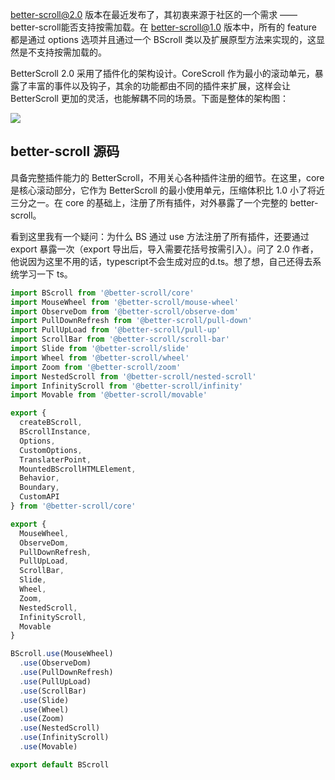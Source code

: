 better-scroll@2.0 版本在最近发布了，其初衷来源于社区的一个需求 —— better-scroll能否支持按需加载。在 better-scroll@1.0 版本中，所有的 feature 都是通过 options 选项并且通过一个 BScroll 类以及扩展原型方法来实现的，这显然是不支持按需加载的。

BetterScroll 2.0 采用了插件化的架构设计。CoreScroll 作为最小的滚动单元，暴露了丰富的事件以及钩子，其余的功能都由不同的插件来扩展，这样会让 BetterScroll 更加的灵活，也能解耦不同的场景。下面是整体的架构图：

<img src="https://p3-juejin.byteimg.com/tos-cn-i-k3u1fbpfcp/e940d8a3b1d04c24a356cc5ccb9d9ecd~tplv-k3u1fbpfcp-zoom-1.image" />

## better-scroll 源码

具备完整插件能力的 BetterScroll，不用关心各种插件注册的细节。在这里，core 是核心滚动部分，它作为 BetterScroll 的最小使用单元，压缩体积比 1.0 小了将近三分之一。在 core 的基础上，注册了所有插件，对外暴露了一个完整的 better-scroll。

看到这里我有一个疑问：为什么 BS 通过 use 方法注册了所有插件，还要通过 export 暴露一次（export 导出后，导入需要花括号按需引入）。问了 2.0 作者，他说因为这里不用的话，typescript不会生成对应的d.ts。想了想，自己还得去系统学习一下 ts。

```typescript
import BScroll from '@better-scroll/core'
import MouseWheel from '@better-scroll/mouse-wheel'
import ObserveDom from '@better-scroll/observe-dom'
import PullDownRefresh from '@better-scroll/pull-down'
import PullUpLoad from '@better-scroll/pull-up'
import ScrollBar from '@better-scroll/scroll-bar'
import Slide from '@better-scroll/slide'
import Wheel from '@better-scroll/wheel'
import Zoom from '@better-scroll/zoom'
import NestedScroll from '@better-scroll/nested-scroll'
import InfinityScroll from '@better-scroll/infinity'
import Movable from '@better-scroll/movable'

export {
  createBScroll,
  BScrollInstance,
  Options,
  CustomOptions,
  TranslaterPoint,
  MountedBScrollHTMLElement,
  Behavior,
  Boundary,
  CustomAPI
} from '@better-scroll/core'

export {
  MouseWheel,
  ObserveDom,
  PullDownRefresh,
  PullUpLoad,
  ScrollBar,
  Slide,
  Wheel,
  Zoom,
  NestedScroll,
  InfinityScroll,
  Movable
}

BScroll.use(MouseWheel)
  .use(ObserveDom)
  .use(PullDownRefresh)
  .use(PullUpLoad)
  .use(ScrollBar)
  .use(Slide)
  .use(Wheel)
  .use(Zoom)
  .use(NestedScroll)
  .use(InfinityScroll)
  .use(Movable)

export default BScroll
```
